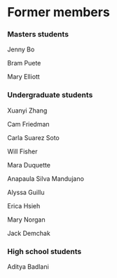# Former members

### Masters students

Jenny Bo

Bram Puete

Mary Elliott

### Undergraduate students

Xuanyi Zhang

Cam Friedman

Carla Suarez Soto

Will Fisher

Mara Duquette

Anapaula Silva Mandujano

Alyssa Guillu

Erica Hsieh

Mary Norgan 

Jack Demchak

### High school students

Aditya Badlani